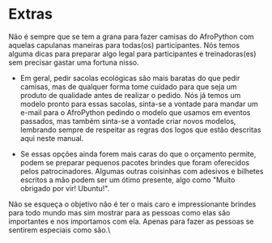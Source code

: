 # Extras

Não é sempre que se tem a grana para fazer camisas do AfroPython com aquelas capulanas maneiras para todas(os) participantes. Nós temos alguma dicas para preparar algo legal para participantes e treinadoras(es) sem precisar gastar uma fortuna nisso.

- Em geral, pedir sacolas ecológicas são mais baratas do que pedir camisas, mas de qualquer forma tome cuidado para que seja um produto de qualidade antes de realizar o pedido. Nós já temos um modelo pronto para essas sacolas, sinta-se a vontade para mandar um e-mail para o AfroPython pedindo o modelo que usamos em eventos passados, mas também sinta-se a vontade criar novos modelos, lembrando sempre de respeitar as regras dos logos que estão descritas aqui neste manual.

- Se essas opções ainda forem mais caras do que o orçamento permite, podem se preparar pequenos pacotes  brindes que foram oferecidos pelos patrocinadores. Algumas outras coisinhas com adesivos e bilhetes escritos a mão podem ser um ótimo presente, algo como "Muito obrigado por vir! Ubuntu!".

Não se esqueça o objetivo não é ter o mais caro e impressionante brindes para todo mundo mas sim mostrar para as pessoas como elas são importantes e nos importamos com ela. Apenas para fazer as pessoas se sentirem especiais como são.\
